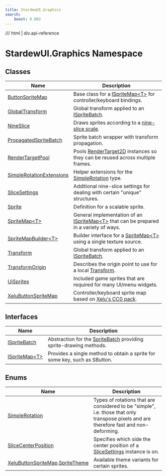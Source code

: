```yaml
---
title: StardewUI.Graphics
search:
    boost: 0.002
---
```


<link rel="stylesheet" href="/StardewUI/stylesheets/reference.css" />

/// html | div.api-reference

# StardewUI.Graphics Namespace

## Classes

| Name | Description |
| --- | --- |
| [ButtonSpriteMap](buttonspritemap.md) | Base class for a [ISpriteMap&lt;T&gt;](ispritemap-1.md) for controller/keyboard bindings. |
| [GlobalTransform](globaltransform.md) | Global transform applied to an [ISpriteBatch](ispritebatch.md). |
| [NineSlice](nineslice.md) | Draws sprites according to a [nine-slice scale](https://en.wikipedia.org/wiki/9-slice_scaling). |
| [PropagatedSpriteBatch](propagatedspritebatch.md) | Sprite batch wrapper with transform propagation. |
| [RenderTargetPool](rendertargetpool.md) | Pools [RenderTarget2D](https://docs.monogame.net/api/Microsoft.Xna.Framework.Graphics.RenderTarget2D.html) instances so they can be reused across multiple frames. |
| [SimpleRotationExtensions](simplerotationextensions.md) | Helper extensions for the [SimpleRotation](simplerotation.md) type. |
| [SliceSettings](slicesettings.md) | Additional nine-slice settings for dealing with certain "unique" structures. |
| [Sprite](sprite.md) | Definition for a scalable sprite. |
| [SpriteMap&lt;T&gt;](spritemap-1.md) | General implementation of an [ISpriteMap&lt;T&gt;](ispritemap-1.md) that can be prepared in a variety of ways. |
| [SpriteMapBuilder&lt;T&gt;](spritemapbuilder-1.md) | Builder interface for a [SpriteMap&lt;T&gt;](spritemap-1.md) using a single texture source. |
| [Transform](transform.md) | Global transform applied to an [ISpriteBatch](ispritebatch.md). |
| [TransformOrigin](transformorigin.md) | Describes the origin point to use for a local [Transform](transform.md). |
| [UiSprites](uisprites.md) | Included game sprites that are required for many UI/menu widgets. |
| [XeluButtonSpriteMap](xelubuttonspritemap.md) | Controller/keyboard sprite map based on [Xelu's CC0 pack](https://thoseawesomeguys.com/prompts/). |

## Interfaces

| Name | Description |
| --- | --- |
| [ISpriteBatch](ispritebatch.md) | Abstraction for the [SpriteBatch](https://docs.monogame.net/api/Microsoft.Xna.Framework.Graphics.SpriteBatch.html) providing sprite-drawing methods. |
| [ISpriteMap&lt;T&gt;](ispritemap-1.md) | Provides a single method to obtain a sprite for some key, such as SButton. |

## Enums

| Name | Description |
| --- | --- |
| [SimpleRotation](simplerotation.md) | Types of rotations that are considered to be "simple", i.e. those that only transpose pixels and are therefore fast and non-deforming. |
| [SliceCenterPosition](slicecenterposition.md) | Specifies which side the center position of a [SliceSettings](slicesettings.md) instance is on. |
| [XeluButtonSpriteMap](xelubuttonspritemap.md).[SpriteTheme](xelubuttonspritemap.spritetheme.md) | Available theme variants for certain sprites. |

